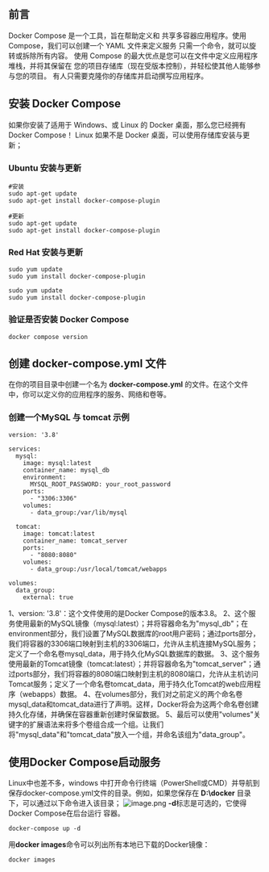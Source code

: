 ## 前言
Docker Compose 是一个工具，旨在帮助定义和 共享多容器应用程序。使用 Compose，我们可以创建一个 YAML 文件来定义服务 只需一个命令，就可以旋转或拆除所有内容。
使用 Compose 的最大优点是您可以在文件中定义应用程序堆栈，并将其保留在 您的项目存储库（现在受版本控制），并轻松使其他人能够参与您的项目。 有人只需要克隆你的存储库并启动撰写应用程序。
## 安装 Docker Compose
如果你安装了适用于 Windows、或 Linux 的 Docker 桌面，那么您已经拥有 Docker Compose！ 
Linux 如果不是 Docker 桌面，可以使用存储库安装与更新；
### Ubuntu 安装与更新
```
#安装
sudo apt-get update
sudo apt-get install docker-compose-plugin
```
```
#更新
sudo apt-get update
sudo apt-get install docker-compose-plugin
```
### Red Hat 安装与更新
```
sudo yum update
sudo yum install docker-compose-plugin
```
```
sudo yum update
sudo yum install docker-compose-plugin
```
### 验证是否安装 Docker Compose
```
docker compose version
```
## 创建 docker-compose.yml 文件
在你的项目目录中创建一个名为 **docker-compose.yml** 的文件。在这个文件中，你可以定义你的应用程序的服务、网络和卷等。
### 创建一个MySQL 与 tomcat 示例
```
version: '3.8'

services:
  mysql:
    image: mysql:latest
    container_name: mysql_db
    environment:
      MYSQL_ROOT_PASSWORD: your_root_password
    ports:
      - "3306:3306"
    volumes:
      - data_group:/var/lib/mysql

  tomcat:
    image: tomcat:latest
    container_name: tomcat_server
    ports:
      - "8080:8080"
    volumes:
      - data_group:/usr/local/tomcat/webapps

volumes:
  data_group:
    external: true

```
1、version: '3.8'：这个文件使用的是Docker Compose的版本3.8。
2、这个服务使用最新的MySQL镜像（mysql:latest）；并将容器命名为"mysql_db"；在environment部分，我们设置了MySQL数据库的root用户密码；通过ports部分，我们将容器的3306端口映射到主机的3306端口，允许从主机连接MySQL服务；定义了一个命名卷mysql_data，用于持久化MySQL数据库的数据。
3、这个服务使用最新的Tomcat镜像（tomcat:latest）；并将容器命名为"tomcat_server"；通过ports部分，我们将容器的8080端口映射到主机的8080端口，允许从主机访问Tomcat服务；定义了一个命名卷tomcat_data，用于持久化Tomcat的web应用程序（webapps）数据。
4、在volumes部分，我们对之前定义的两个命名卷mysql_data和tomcat_data进行了声明。这样，Docker将会为这两个命名卷创建持久化存储，并确保在容器重新创建时保留数据。
5、最后可以使用"volumes"关键字的扩展语法来将多个卷组合成一个组。让我们将"mysql_data"和"tomcat_data"放入一个组，并命名该组为"data_group"。
## 使用Docker Compose启动服务
Linux中也差不多，windows 中打开命令行终端（PowerShell或CMD）并导航到保存docker-compose.yml文件的目录。例如，如果您保存在 **D:\docker** 目录下，可以通过以下命令进入该目录；
![image.png](https://cdn.nlark.com/yuque/0/2023/png/33625181/1690947331968-94da8406-6c84-49a1-a659-eb47267ed74f.png#averageHue=%23131313&clientId=u069985db-2910-4&from=paste&height=548&id=ue876d3ca&originHeight=822&originWidth=1711&originalType=binary&ratio=1.5&rotation=0&showTitle=false&size=96652&status=done&style=none&taskId=u2ead7022-1e6a-444e-85f8-244693d49a7&title=&width=1140.6666666666667)
**-d**标志是可选的，它使得Docker Compose在后台运行 容器。
```
docker-compose up -d
```
用**docker images**命令可以列出所有本地已下载的Docker镜像：
```
docker images
```
